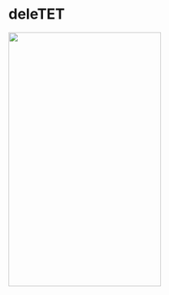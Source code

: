 # deleTET 

<img align="left" width="300" height="500" src="https://i.ibb.co/YZkWz6L/Ekran-Resmi-2021-08-18-23-27-31.png">
